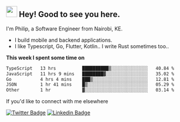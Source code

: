 <h2><img src="https://slackmojis.com/emojis/3643-cool-doge/download" width="30"/> Hey! Good to see you here.</h2>

<p>I'm Philip, a Software Engineer from Nairobi, KE. 

- I build mobile and backend applications.
- I like Typescript, Go, Flutter, Kotlin.. I write Rust sometimes too..</p>

**This week I spent some time on**
<!--START_SECTION:waka-->

```txt
TypeScript   13 hrs          ██████████▒░░░░░░░░░░░░░░   40.84 %
JavaScript   11 hrs 9 mins   ████████▓░░░░░░░░░░░░░░░░   35.02 %
Go           4 hrs 4 mins    ███▒░░░░░░░░░░░░░░░░░░░░░   12.81 %
JSON         1 hr 41 mins    █▒░░░░░░░░░░░░░░░░░░░░░░░   05.29 %
Other        1 hr            ▓░░░░░░░░░░░░░░░░░░░░░░░░   03.14 %
```

<!--END_SECTION:waka-->

If you'd like to connect with me elsewhere

[![Twitter Badge](https://img.shields.io/badge/-Twitter-1ca0f1?style=flat-square&labelColor=1ca0f1&logo=twitter&logoColor=white&link=https://twitter.com/_diogorodrigues)](https://twitter.com/kimathiphil)  [![Linkedin Badge](https://img.shields.io/badge/-LinkedIn-blue?style=flat-square&logo=Linkedin&logoColor=white&link=https://www.linkedin.com/in/philip-kimathi-2604a9114/)](https://www.linkedin.com/in/philip-kimathi-2604a9114/)
